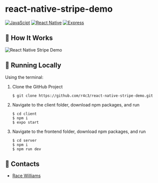 # react-native-stripe-demo
[![JavaScipt](https://img.shields.io/badge/JavaScript-F7DF1E?style=for-the-badge&logo=javascript&logoColor=white)]()
[![React Native](https://img.shields.io/badge/React_Native-20232A?style=for-the-badge&logo=react&logoColor=61DAFB)]()
[![Express](https://img.shields.io/badge/Express.js-404D59?style=for-the-badge)]()

## 🌟 How It Works

![React Native Stripe Demo](https://i.imgur.com/a/ET0GcuS.gif)

## 🏃 Running Locally

Using the terminal:

1. Clone the GitHub Project
   ```
   $ git clone https://github.com/r4c3/react-native-stripe-demo.git
   ```
2. Navigate to the client folder, download npm packages, and run
   ```
   $ cd client
   $ npm i
   $ expo start
   ```
3. Navigate to the frontend folder, download npm packages, and run
   ```
   $ cd server
   $ npm i
   $ npm run dev
   ```
 
## 🤝 Contacts
- [Race Williams](https://github.com/r4c3)
